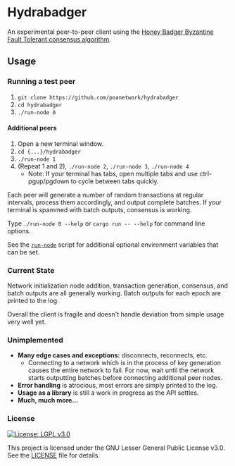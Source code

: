 # Hydrabadger

An experimental peer-to-peer client using the [Honey Badger Byzantine Fault
Tolerant consensus algorithm](https://github.com/poanetwork/hbbft).

## Usage

### Running a test peer

1. `git clone https://github.com/poanetwork/hydrabadger`
2. `cd hydrabadger`
3. `./run-node 0`

#### Additional peers

1. Open a new terminal window.
2. `cd {...}/hydrabadger`
3. `./run-node 1`
4. (Repeat 1 and 2), `./run-node 2`, `./run-node 3`, `./run-node 4`
    * Note: If your terminal has tabs, open multiple tabs and use
      ctrl-pgup/pgdown to cycle between tabs quickly.

Each peer will generate a number of random transactions at regular intervals,
process them accordingly, and output complete batches. If your terminal is
spammed with batch outputs, consensus is working.

Type `./run-node 0 --help` or `cargo run -- --help` for command line options.

See the
[`run-node`](https://github.com/poanetwork/hydrabadger/blob/master/run-node)
script for additional optional environment variables that can be set.

### Current State

Network initialization node addition, transaction generation, consensus,
and batch outputs are all generally working. Batch outputs for each epoch are
printed to the log.

Overall the client is fragile and doesn't handle deviation from simple usage
very well yet.

### Unimplemented

* **Many edge cases and exceptions:** disconnects, reconnects, etc.
  * Connecting to a network which is in the process of key generation causes
    the entire network to fail. For now, wait until the network starts
    outputting batches before connecting additional peer nodes.
* **Error handling** is atrocious, most errors are simply printed to the log.
* **Usage as a library** is still a work in progress as the API settles.
* **Much, much more...**

### License

[![License: LGPL v3.0](https://img.shields.io/badge/License-LGPL%20v3-blue.svg)](https://www.gnu.org/licenses/lgpl-3.0)

This project is licensed under the GNU Lesser General Public License v3.0. See the [LICENSE](LICENSE) file for details.